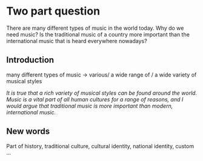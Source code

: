 # Two part question

There are many different types of music in the world today. Why do we need music? Is the traditional music of a country more important than the international music that is heard everywhere nowadays?

## Introduction 

many different types of music $\to$ various/ a wide range of / a wide variety of musical styles

*It is true that a rich variety of musical styles can be found around the world. Music is a vital part of all human cultures for a range of reasons, and I would argue that traditional music is more important than modern, international music.*


## New words
Part of history, traditional culture, cultural identity, national identity, custom ... 